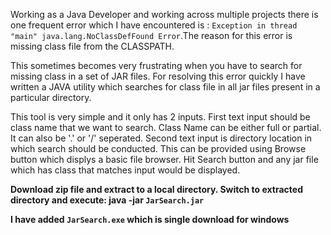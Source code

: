 Working as a Java Developer and working across multiple projects there is one frequent error which I have encountered is : `Exception in thread "main" java.lang.NoClassDefFound Error`.The reason for this error is missing class file from the CLASSPATH.

This sometimes becomes very frustrating when you have to search for missing class in a set of JAR files. For resolving this error quickly I have written a JAVA utility which searches for class file in all jar files present in a particular directory.

This tool is very simple and it only has 2 inputs. First text input should be class name that we want to search. Class Name can be either full or partial. It can also be '.' or '/' seperated. Second text input is directory location in which search should be conducted. This can be provided using Browse button which displys a basic file browser. Hit Search button and any jar file which has class that matches input would be displayed.

**Download zip file and extract to a local directory. Switch to extracted directory and execute:
java -jar `JarSearch.jar`**

**I have added `JarSearch.exe` which is single download for windows**